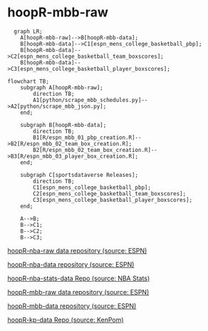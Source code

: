 # hoopR-mbb-raw

```mermaid
  graph LR;
    A[hoopR-mbb-raw]-->B[hoopR-mbb-data];
    B[hoopR-mbb-data]-->C1[espn_mens_college_basketball_pbp];
    B[hoopR-mbb-data]-->C2[espn_mens_college_basketball_team_boxscores];
    B[hoopR-mbb-data]-->C3[espn_mens_college_basketball_player_boxscores];

```

```mermaid
flowchart TB;
    subgraph A[hoopR-mbb-raw];
        direction TB;
        A1[python/scrape_mbb_schedules.py]-->A2[python/scrape_mbb_json.py];
    end;

    subgraph B[hoopR-mbb-data];
        direction TB;
        B1[R/espn_mbb_01_pbp_creation.R]-->B2[R/espn_mbb_02_team_box_creation.R];
        B2[R/espn_mbb_02_team_box_creation.R]-->B3[R/espn_mbb_03_player_box_creation.R];
    end;

    subgraph C[sportsdataverse Releases];
        direction TB;
        C1[espn_mens_college_basketball_pbp];
        C2[espn_mens_college_basketball_team_boxscores];
        C3[espn_mens_college_basketball_player_boxscores];
    end;

    A-->B;
    B-->C1;
    B-->C2;
    B-->C3;

```

[hoopR-nba-raw data repository (source: ESPN)](https://github.com/sportsdataverse/hoopR-nba-raw)

[hoopR-nba-data repository (source: ESPN)](https://github.com/sportsdataverse/hoopR-nba-data)

[hoopR-nba-stats-data Repo (source: NBA Stats)](https://github.com/sportsdataverse/hoopR-nba-stats-data)

[hoopR-mbb-raw data repository (source: ESPN)](https://github.com/sportsdataverse/hoopR-mbb-raw)

[hoopR-mbb-data repository (source: ESPN)](https://github.com/sportsdataverse/hoopR-mbb-data)

[hoopR-kp-data Repo (source: KenPom)](https://github.com/sportsdataverse/hoopR-kp-data)
